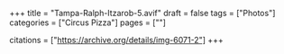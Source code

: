 +++
title = "Tampa-Ralph-Itzarob-5.avif"
draft = false
tags = ["Photos"]
categories = ["Circus Pizza"]
pages = [""]

citations = ["https://archive.org/details/img-6071-2"]
+++
